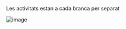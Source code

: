 Les activitats estan a cada branca per separat

![image](https://github.com/CarlosJimenez2003/M05_UML/assets/145457166/faf6eb64-379d-42a2-b2cb-92e732a3e0f0)
